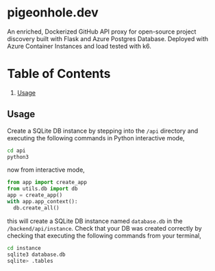 # pigeonhole.dev
An enriched, Dockerized GitHub API proxy for open-source project discovery built with Flask and Azure Postgres Database. Deployed with Azure Container Instances and load tested with k6. 

# Table of Contents
1. [Usage](#Usage)

## Usage
Create a SQLite DB instance by stepping into the ```/api``` directory and executing the following commands in Python interactive mode,

```bash
cd api
python3
```
now from interactive mode,
```python
from app import create_app
from utils.db import db
app = create_app()
with app.app_context():
  db.create_all()
```
this will create a SQLite DB instance named ```database.db``` in the ```/backend/api/instance```. Check that your DB was created correctly by checking that executing the following commands from your terminal,
```bash
cd instance
sqlite3 database.db
sqlite> .tables
```